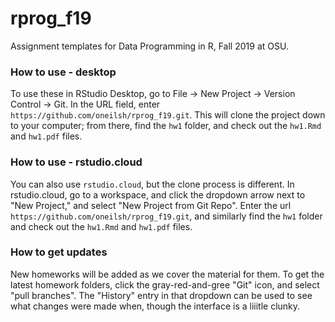 # rprog_f19

Assignment templates for Data Programming in R, Fall 2019 at OSU. 

### How to use - desktop

To use these in RStudio Desktop, go to File -> New Project -> Version Control -> Git. In the URL field, enter `https://github.com/oneilsh/rprog_f19.git`. This will clone the project down to your computer; from there, find the `hw1` folder, and check out the `hw1.Rmd` and `hw1.pdf` files. 

### How to use - rstudio.cloud

You can also use `rstudio.cloud`, but the clone process is different. In rstudio.cloud, go to a workspace, and click the dropdown arrow next to "New Project," and select "New Project from Git Repo". Enter the url  `https://github.com/oneilsh/rprog_f19.git`, and similarly find the `hw1` folder and check out the `hw1.Rmd` and `hw1.pdf` files. 

### How to get updates

New homeworks will be added as we cover the material for them. To get the latest homework folders, click the gray-red-and-gree "Git" icon, and select "pull branches". The "History" entry in that dropdown can be used to see what changes were made when, though the interface is a liiitle clunky.
